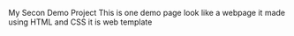 My Secon Demo Project
This is one demo page look like a webpage 
it made using HTML and CSS 
it is web template 
